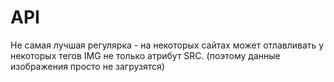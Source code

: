 # API
Не самая лучшая регулярка - на некоторых сайтах может отлавливать у некоторых тегов IMG не только атрибут SRC. (поэтому данные изображения просто не загрузятся)
